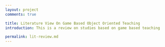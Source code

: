 ```yaml
---
layout: project
comments: true

title: Literature View On Game Based Object Oriented Teaching
introduction: This is a review on studies based on game based teaching strategies for object oriented teaching.

permalink: lit-review.md
---
```


